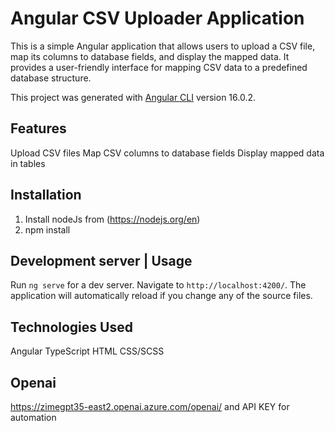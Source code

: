 # Angular CSV Uploader Application

This is a simple Angular application that allows users to upload a CSV file, map its columns to database fields, and display the mapped data. It provides a user-friendly interface for mapping CSV data to a predefined database structure.

This project was generated with [Angular CLI](https://github.com/angular/angular-cli) version 16.0.2.

## Features

Upload CSV files
Map CSV columns to database fields
Display mapped data in tables

## Installation 

1. Install nodeJs from (https://nodejs.org/en)
2. npm install

## Development server | Usage

Run `ng serve` for a dev server. Navigate to `http://localhost:4200/`. The application will automatically reload if you change any of the source files.

## Technologies Used

Angular
TypeScript
HTML
CSS/SCSS

## Openai

https://zimegpt35-east2.openai.azure.com/openai/ and API KEY for automation


